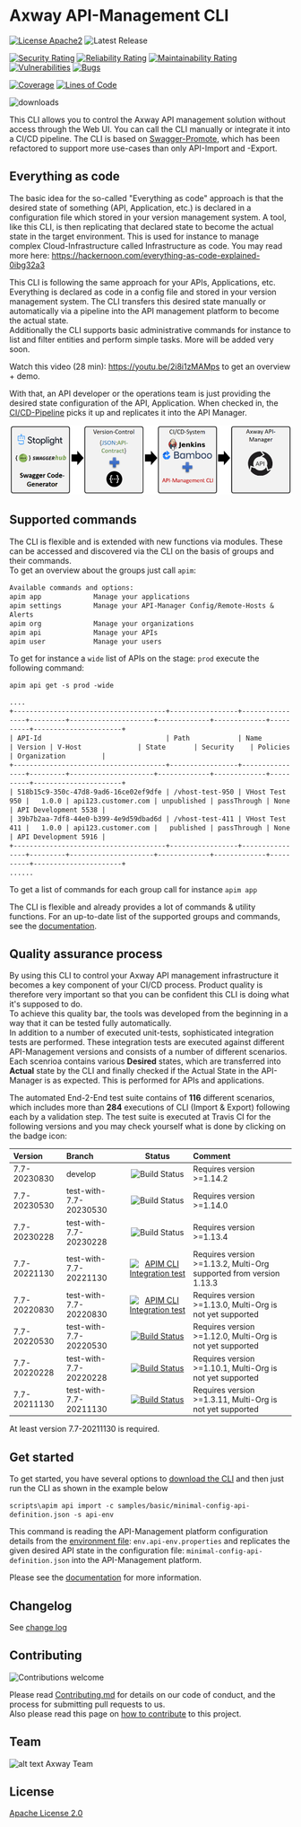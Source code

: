# Axway API-Management CLI

[![License Apache2](https://img.shields.io/hexpm/l/plug.svg)](http://www.apache.org/licenses/LICENSE-2.0)
![Latest Release](https://img.shields.io/github/v/release/Axway-API-Management-Plus/apim-cli)

[![Security Rating](https://sonarcloud.io/api/project_badges/measure?project=Axway-API-Management-Plus_apim-cli&metric=security_rating)](https://sonarcloud.io/summary/new_code?id=Axway-API-Management-Plus_apim-cli)
[![Reliability Rating](https://sonarcloud.io/api/project_badges/measure?project=Axway-API-Management-Plus_apim-cli&metric=reliability_rating)](https://sonarcloud.io/summary/new_code?id=Axway-API-Management-Plus_apim-cli)
[![Maintainability Rating](https://sonarcloud.io/api/project_badges/measure?project=Axway-API-Management-Plus_apim-cli&metric=sqale_rating)](https://sonarcloud.io/summary/overall?id=Axway-API-Management-Plus_apim-cli)
[![Vulnerabilities](https://sonarcloud.io/api/project_badges/measure?project=Axway-API-Management-Plus_apim-cli&metric=vulnerabilities)](https://sonarcloud.io/summary/overall?id=Axway-API-Management-Plus_apim-cli)
[![Bugs](https://sonarcloud.io/api/project_badges/measure?project=Axway-API-Management-Plus_apim-cli&metric=bugs)](https://sonarcloud.io/summary/new_code?id=Axway-API-Management-Plus_apim-cli)

[![Coverage](https://sonarcloud.io/api/project_badges/measure?project=Axway-API-Management-Plus_apim-cli&metric=coverage)](https://sonarcloud.io/summary/new_code?id=Axway-API-Management-Plus_apim-cli)
[![Lines of Code](https://sonarcloud.io/api/project_badges/measure?project=Axway-API-Management-Plus_apim-cli&metric=ncloc)](https://sonarcloud.io/summary/new_code?id=Axway-API-Management-Plus_apim-cli)


![downloads](https://img.shields.io/github/downloads/Axway-API-Management-Plus/apim-cli/total)


This CLI allows you to control the Axway API management solution without access through the Web UI. You can call the CLI manually or integrate it into a CI/CD pipeline. The CLI is based on [Swagger-Promote](https://github.com/Axway-API-Management-Plus/apimanager-swagger-promote), which has been refactored to support more use-cases than only API-Import and -Export.

## Everything as code
The basic idea for the so-called "Everything as code" approach is that the desired state of something (API, Application, etc.) is declared in a configuration file which stored in your version management system. A tool, like this CLI, is then replicating that declared state to become the actual state in the target environment. This is used for instance to manage complex Cloud-Infrastructure called Infrastructure as code. You may read more here: https://hackernoon.com/everything-as-code-explained-0ibg32a3  
  
This CLI is following the same approach for your APIs, Applications, etc. Everything is declared as code in a config file and stored in your version management system. The CLI transfers this desired state manually or automatically via a pipeline into the API management platform to become the actual state.  
Additionally the CLI supports basic administrative commands for instance to list and filter entities and perform simple tasks. More will be added very soon.    

Watch this video (28 min): https://youtu.be/2i8i1zMAMps to get an overview + demo.

With that, an API developer or the operations team is just providing the desired state configuration of the API, Application. When checked in, the [CI/CD-Pipeline](https://github.com/Axway-API-Management-Plus/apim-cli/wiki/7.-Pipeline-integration) picks it up and replicates it into the API Manager. 

![API Manager CLI overview](https://github.com/Axway-API-Management-Plus/apim-cli/blob/develop/misc/images/apim-cli-overview.png )

## Supported commands

The CLI is flexible and is extended with new functions via modules. These can be accessed and discovered via the CLI on the basis of groups and their commands.  
To get an overview about the groups just call `apim`:
```
Available commands and options:
apim app             Manage your applications 
apim settings        Manage your API-Manager Config/Remote-Hosts & Alerts
apim org             Manage your organizations
apim api             Manage your APIs 
apim user            Manage your users 
```
To get for instance a `wide` list of APIs on the stage: `prod` execute the following command:
```
apim api get -s prod -wide
```
```
....
+--------------------------------------+-----------------+----------------+---------+---------------------+-------------+-------------+----------+----------------------+
| API-Id                               | Path            | Name           | Version | V-Host              | State       | Security    | Policies | Organization         |
+--------------------------------------+-----------------+----------------+---------+---------------------+-------------+-------------+----------+----------------------+
| 518b15c9-350c-47d8-9ad6-16ce02ef9dfe | /vhost-test-950 | VHost Test 950 |   1.0.0 | api123.customer.com | unpublished | passThrough | None     | API Development 5538 |
| 39b7b2aa-7df8-44e0-b399-4e9d59dbad6d | /vhost-test-411 | VHost Test 411 |   1.0.0 | api123.customer.com |   published | passThrough | None     | API Development 5916 |
+--------------------------------------+-----------------+----------------+---------+---------------------+-------------+-------------+----------+----------------------+
......
```

To get a list of commands for each group call for instance `apim app`

The CLI is flexible and already provides a lot of commands & utility functions. For an up-to-date list of the supported groups and commands, see the [documentation](https://github.com/Axway-API-Management-Plus/apim-cli/wiki#supported-commands).

## Quality assurance process
By using this CLI to control your Axway API management infrastructure it becomes a key component of your CI/CD process. Product quality is therefore very important so that you can be confident this CLI is doing what it's supposed to do.  
To achieve this quality bar, the tools was developed from the beginning in a way that it can be tested fully automatically.  
In addition to a number of executed unit-tests, sophisticated integration tests are performed. These integration tests are executed against different API-Management versions and consists of a number of different scenarios. Each scenrioa contains various __Desired__ states, which are transferred into __Actual__ state by the CLI and finally checked if the Actual State in the API-Manager is as expected. This is performed for APIs and applications.   

The automated End-2-End test suite contains of __116__ different scenarios, which includes more than __284__ executions of CLI (Import & Export) following each by a validation step. The test suite is executed at Travis CI for the following versions and you may check yourself what is done by clicking on the badge icon:  

| Version       | Branch               | Status | Comment                                                            | 
| :---          | :---                 | :---:  |:-------------------------------------------------------------------|
| 7.7-20230830    | develop  |![Build Status](https://github.com/Axway-API-Management-Plus/apim-cli/actions/workflows/integration-test.yml/badge.svg)| Requires version >=1.14.2  |   
| 7.7-20230530    | test-with-7.7-20230530  |![Build Status](https://github.com/Axway-API-Management-Plus/apim-cli/actions/workflows/integration-test.yml/badge.svg)| Requires version >=1.14.0  |   
| 7.7-20230228    | test-with-7.7-20230228  |![Build Status](https://github.com/Axway-API-Management-Plus/apim-cli/actions/workflows/integration-test.yml/badge.svg)| Requires version >=1.13.4  |
| 7.7-20221130    | test-with-7.7-20221130  |[![APIM CLI Integration test](https://github.com/Axway-API-Management-Plus/apim-cli/actions/workflows/integration-test.yml/badge.svg)](https://github.com/Axway-API-Management-Plus/apim-cli/actions/workflows/integration-test.yml)| Requires version >=1.13.2, Multi-Org supported from version 1.13.3 |
| 7.7-20220830    | test-with-7.7-20220830  |[![APIM CLI Integration test](https://github.com/Axway-API-Management-Plus/apim-cli/actions/workflows/integration-test.yml/badge.svg?branch=test-with-7.7-20220830)](https://github.com/Axway-API-Management-Plus/apim-cli/actions/workflows/integration-test.yml)| Requires version >=1.13.0, Multi-Org is not yet supported          |
| 7.7-20220530    | test-with-7.7-20220530  | [![Build Status](https://img.shields.io/travis/Axway-API-Management-Plus/apim-cli/test-with-7.7-20211130)](https://app.travis-ci.com/github/Axway-API-Management-Plus/apim-cli/branches)| Requires version >=1.12.0, Multi-Org is not yet supported          |
| 7.7-20220228    | test-with-7.7-20220228  | [![Build Status](https://img.shields.io/travis/Axway-API-Management-Plus/apim-cli/test-with-7.7-20220228)](https://app.travis-ci.com/github/Axway-API-Management-Plus/apim-cli/branches)| Requires version >=1.10.1, Multi-Org is not yet supported          |
| 7.7-20211130    | test-with-7.7-20211130  | [![Build Status](https://img.shields.io/travis/Axway-API-Management-Plus/apim-cli/test-with-7.7-20211130)](https://app.travis-ci.com/github/Axway-API-Management-Plus/apim-cli/branches)| Requires version >=1.3.11, Multi-Org is not yet supported          |


At least version 7.7-20211130 is required.  

## Get started

To get started, you have several options to [download the CLI](https://github.com/Axway-API-Management-Plus/apim-cli/wiki/1.-How-to-get-started) and then just run the CLI as shown in the example below

```
scripts\apim api import -c samples/basic/minimal-config-api-definition.json -s api-env
```
This command is reading the API-Management platform configuration details from the [environment file](https://github.com/Axway-API-Management-Plus/apim-cli/wiki/8.2.-Environment-property-files): `env.api-env.properties` and replicates the given desired API state in the configuration file: `minimal-config-api-definition.json` into the API-Management platform. 

Please see the [documentation](https://github.com/Axway-API-Management-Plus/apim-cli/wikis) for more information.  

## Changelog
See [change log](CHANGELOG.md)

## Contributing

![Contributions welcome](https://img.shields.io/badge/contributions-welcome-brightgreen)  

Please read [Contributing.md](https://github.com/Axway-API-Management-Plus/Common/blob/master/Contributing.md) for details on our code of conduct, and the process for submitting pull requests to us.  
Also please read this page on [how to contribute](https://github.com/Axway-API-Management-Plus/apimanager-swagger-promote/wiki/7.1-Contribute-to-this-project) to this project.

## Team

![alt text][Axwaylogo] Axway Team

[Axwaylogo]: https://github.com/Axway-API-Management/Common/blob/master/img/AxwayLogoSmall.png  "Axway logo"


## License
[Apache License 2.0](/LICENSE)
 
